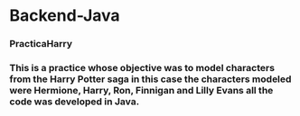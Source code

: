 # Backend-Java
<h3> PracticaHarry </h3>
<p>
<h3> This is a practice whose objective was to model characters from the Harry Potter saga in this case the characters modeled were Hermione, Harry, Ron, Finnigan and Lilly Evans all the code was developed in Java. </h3>
